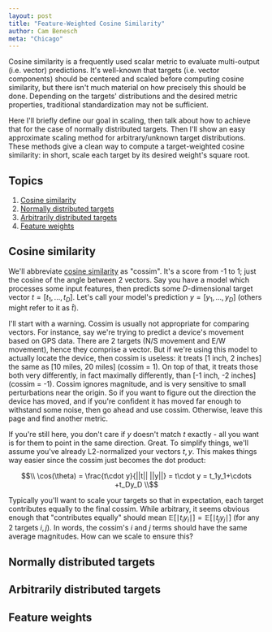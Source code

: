 ```yaml
---
layout: post
title: "Feature-Weighted Cosine Similarity"
author: Cam Benesch
meta: "Chicago"
---
```


Cosine similarity is a frequently used scalar metric to evaluate multi-output (i.e. vector) predictions. It's well-known that targets (i.e. vector components) should be centered and scaled before computing cosine similarity, but there isn't much material on how precisely this should be done. Depending on the targets' distributions and the desired metric properties, traditional standardization may not be sufficient. 

Here I'll briefly define our goal in scaling, then talk about how to achieve that for the case of normally distributed targets. Then I'll show an easy approximate scaling method for arbitrary/unknown target distributions. These methods give a clean way to compute a target-weighted cosine similarity: in short, scale each target by its desired weight's square root.

## Topics
1. [Cosine similarity](#s1)
2. [Normally distributed targets](#s2)
3. [Arbitrarily distributed targets](#s3)
4. [Feature weights](#s4)

<a name="s1"></a>

## Cosine similarity

We'll abbreviate [cosine similarity](https://en.wikipedia.org/wiki/Cosine_similarity) as "cossim". It's a score from -1 to 1; just the cosine of the angle between 2 vectors. Say you have a model which processes some input features, then predicts some $D$-dimensional target vector $t=[t_1,...,t_D]$. Let's call your model's prediction $y=[y_1,...,y_D]$ (others might refer to it as $\hat{t}$). 

I'll start with a warning. Cossim is usually not appropriate for comparing vectors. For instance, say we're trying to predict a device's movement based on GPS data. There are 2 targets (N/S movement and E/W movement), hence they comprise a vector. But if we're using this model to actually locate the device, then cossim is useless: it treats \[1 inch, 2 inches\] the same as \[10 miles, 20 miles\] (cossim = 1). On top of that, it treats those both very differently, in fact maximally differently, than \[-1 inch, -2 inches\] (cossim = -1). Cossim ignores magnitude, and is very sensitive to small perturbations near the origin. So if you want to figure out the direction the device has moved, and if you're confident it has moved far enough to withstand some noise, then go ahead and use cossim. Otherwise, leave this page and find another metric. 

If you're still here, you don't care if $y$ doesn't match $t$ exactly - all you want is for them to point in the same direction. Great. To simplify things, we'll assume you've already L2-normalized your vectors $t,y$. This makes things way easier since the cossim just becomes the dot product:

$$\\
\cos(\theta) = \frac{t\cdot y}{||t|| ||y||} = t\cdot y = t_1y_1+\cdots +t_Dy_D
\\$$

Typically you'll want to scale your targets so that in expectation, each target contributes equally to the final cossim. While arbitrary, it seems obvious enough that "contributes equally" should mean $\mathbb{E} \left\lbrack {\mid}t_iy_i{\mid} \right\rbrack = \mathbb{E} \left\lbrack {\mid}t_jy_j{\mid} \right\rbrack$ (for any 2 targets $i,j$). In words, the cossim's $i$ and $j$ terms should have the same average magnitudes. How can we scale to ensure this? 

<a name="s2"></a>

## Normally distributed targets



<a name="s3"></a>

## Arbitrarily distributed targets


 
<a name="s4"></a>

## Feature weights

